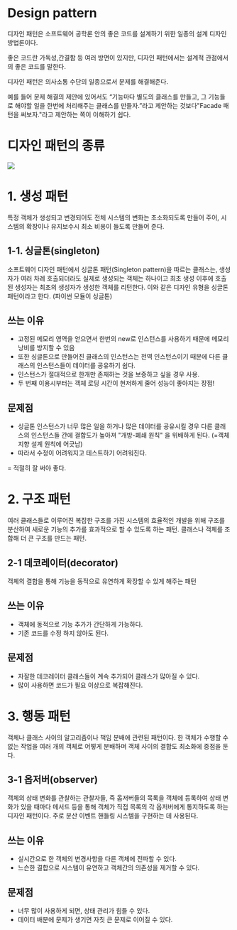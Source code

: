 # Design pattern

디자인 패턴은 소프트웨어 공학론 안의 좋은 코드를 설계하기 위한 일종의 설계 디자인 방법론이다.

좋은 코드란 가독성,간결함 등 여러 방면이 있지만, 디자인 패턴에서는 설계적 관점에서의 좋은 코드를 말한다.

디자인 패턴은 의사소통 수단의 일종으로서 문제를 해결해준다.  

예를 들어 문제 해결의 제안에 있어서도 “기능마다 별도의 클래스를 만들고, 그 기능들로 해야할 일을 한번에 처리해주는 클래스를 만들자.”라고 제안하는 것보다"Facade 패턴을 써보자."라고 제안하는 쪽이 이해하기 쉽다.

# 디자인 패턴의 종류

![](https://images.velog.io/images/pang/post/6c149dc5-ba3c-4a11-8d9a-6e153d6bb288/%E1%84%89%E1%85%B3%E1%84%8F%E1%85%B3%E1%84%85%E1%85%B5%E1%86%AB%E1%84%89%E1%85%A3%E1%86%BA%202021-12-09%20%E1%84%8B%E1%85%A9%E1%84%8C%E1%85%A5%E1%86%AB%2011.11.45.png)
# 1. 생성 패턴
특정 객체가 생성되고 변경되어도 전체 시스템의 변화는 초소화되도록 만들어 주어, 시스템의 확장이나 유지보수시 최소 비용이 들도록 만들어 준다.
## 1-1. 싱글톤(singleton)
소프트웨어 디자인 패턴에서 싱글톤 패턴(Singleton pattern)을 따르는 클래스는, 생성자가 여러 차례 호출되더라도 실제로 생성되는 객체는 하나이고 최초 생성 이후에 호출된 생성자는 최초의 생성자가 생성한 객체를 리턴한다. 이와 같은 디자인 유형을 싱글톤 패턴이라고 한다. (파이썬 모듈이 싱글톤)

## 쓰는 이유
- 고정된 메모리 영역을 얻으면서 한번의 new로 인스턴스를 사용하기 때문에 메모리 낭비를 방지할 수 있음
- 또한 싱글톤으로 만들어진 클래스의 인스턴스는 전역 인스턴스이기 때문에 다른 클래스의 인스턴스들이 데이터를 공유하기 쉽다.
- 인스턴스가 절대적으로 한개만 존재하는 것을 보증하고 싶을 경우 사용.
- 두 번째 이용시부터는 객체 로딩 시간이 현저하게 줄어 성능이 좋아지는 장점!

## 문제점
- 싱글톤 인스턴스가 너무 많은 일을 하거나 많은 데이터를 공유시킬 경우 다른 클래스의 인스턴스들 간에 결합도가 높아져 "개방-폐쇄 원칙" 을 위배하게 된다. (=객체 지향 설계 원칙에 어긋남)
- 따라서 수정이 어려워지고 테스트하기 어려워진다.

= 적절히 잘 써야 좋다.

# 2. 구조 패턴
여러 클래스들로 이루어진 복잡한 구조를 가진 시스템의 효율적인 개발을 위해 구조를 분산하여 새로운 기능의 추가를 효과적으로 할 수 있도록 하는 패턴.
클래스나 객체를 조합해 더 큰 구조를 만드는 패턴.

## 2-1 데코레이터(decorator)
객체의 결합을 통해 기능을 동적으로 유연하게 확장할 수 있게 해주는 패턴

## 쓰는 이유
- 객체에 동적으로 기능 추가가 간단하게 가능하다.
- 기존 코드를 수정 하지 않아도 된다.

## 문제점
- 자잘한 데코레이터 클래스들이 계속 추가되어 클래스가 많아질 수 있다.
- 많이 사용하면 코드가 필요 이상으로 복잡해진다.

# 3. 행동 패턴
객체나 클래스 사이의 알고리즘이나 책임 분배에 관련된 패턴이다.
한 객체가 수행할 수 없는 작업을 여러 개의 객체로 어떻게 분배하며 객체 사이의 결합도 최소화에 중점을 둔다.

## 3-1 옵저버(observer)
객체의 상태 변화를 관찰하는 관찰자들, 즉 옵저버들의 목록을 객체에 등록하여 상태 변화가 있을 때마다 메서드 등을 통해 객체가 직접 목록의 각 옵저버에게 통지하도록 하는 디자인 패턴이다.
주로 분산 이벤트 핸들링 시스템을 구현하는 데 사용된다.

## 쓰는 이유
- 실시간으로 한 객체의 변경사항을 다른 객체에 전파할 수 있다.
- 느슨한 결합으로 시스템이 유연하고 객체간의 의존성을 제거할 수 있다.

## 문제점
- 너무 많이 사용하게 되면, 상태 관리가 힘들 수 있다.
- 데이터 배분에 문제가 생기면 자칫 큰 문제로 이어질 수 있다.

